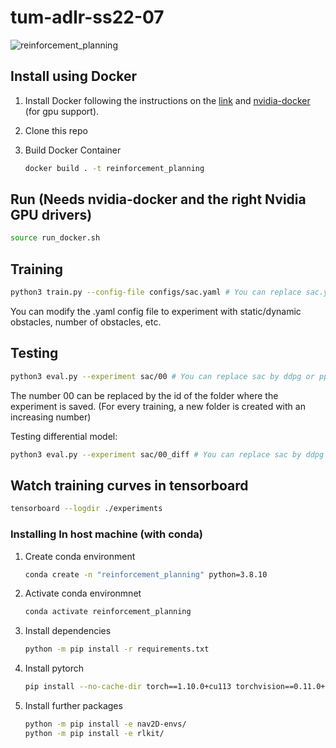# tum-adlr-ss22-07

![reinforcement_planning](https://user-images.githubusercontent.com/18732666/185097549-46c79b1c-cd81-4cd3-9c59-f7219dafdd54.gif)

## Install using Docker

1. Install Docker following the instructions on the [link](https://docs.docker.com/engine/install/ubuntu/) and [nvidia-docker](https://github.com/NVIDIA/nvidia-docker) (for gpu support).

3. Clone this repo

4. Build Docker Container
    ```bash
    docker build . -t reinforcement_planning
    ```

## Run (Needs nvidia-docker and the right Nvidia GPU drivers)
```bash
source run_docker.sh 
```
## Training
```bash 
python3 train.py --config-file configs/sac.yaml # You can replace sac.yaml by ddpg.yaml or ppo.yaml
```
You can modify the .yaml config file to experiment with static/dynamic obstacles, number of obstacles, etc.

## Testing
```bash
python3 eval.py --experiment sac/00 # You can replace sac by ddpg or ppo
```
The number 00 can be replaced by the id of the folder where the experiment is saved. (For every training, a new folder is created with an increasing number)

Testing differential model:

```bash
python3 eval.py --experiment sac/00_diff # You can replace sac by ddpg or ppo
```

## Watch training curves in tensorboard
```bash
tensorboard --logdir ./experiments
```

### Installing In host machine (with conda)
1. Create conda environment
    ```bash
    conda create -n "reinforcement_planning" python=3.8.10
    ```

2. Activate conda environmnet
    ```bash
    conda activate reinforcement_planning
    ```

3. Install dependencies
    ```bash
    python -m pip install -r requirements.txt
    ```

4. Install pytorch
    ```bash
    pip install --no-cache-dir torch==1.10.0+cu113 torchvision==0.11.0+cu113 torchaudio==0.10.0 -f https://download.pytorch.org/whl/torch_stable.html
    ```

5. Install further packages
    ```bash
    python -m pip install -e nav2D-envs/
    python -m pip install -e rlkit/
    ```




